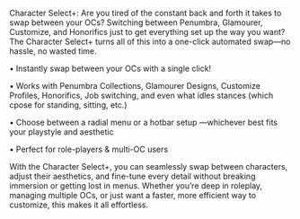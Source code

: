 Character Select+:
Are you tired of the constant back and forth it takes to swap between your OCs? Switching between Penumbra, Glamourer, Customize, and Honorifics just to get everything set up the way you want? The Character Select+ turns all of this into a one-click automated swap—no hassle, no wasted time.

•    Instantly swap between your OCs with a single click!

•    Works with Penumbra Collections, Glamourer Designs, Customize Profiles, Honorifics, Job switching, and even what idles stances (which cpose for standing, sitting, etc.)

•    Choose between a radial menu or a hotbar setup —whichever best fits your playstyle and aesthetic

•    Perfect for role-players & multi-OC users

With the Character Select+, you can seamlessly swap between characters, adjust their aesthetics, and fine-tune every detail without breaking immersion or getting lost in menus. Whether you’re deep in roleplay, managing multiple OCs, or just want a faster, more efficient way to customize, this makes it all effortless.
